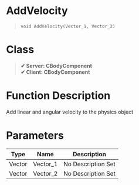 # AddVelocity
> `void AddVelocity(Vector_1, Vector_2)`
# Class
> __✔ Server: CBodyComponent__  
> __✔ Client: CBodyComponent__  
# Function Description
Add linear and angular velocity to the physics object
# Parameters
Type|Name|Description
--|--|--
Vector|Vector_1|No Description Set
Vector|Vector_2|No Description Set
